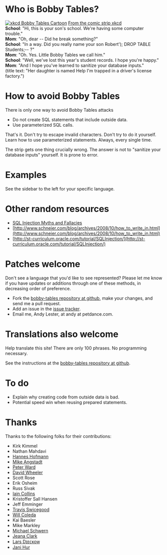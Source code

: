 Who is Bobby Tables?
====================

<p>
<a href="http://xkcd.com/327/"><img src="img/xkcd.png" alt="xkcd Bobby Tables Cartoon" /></a>  
<a href="http://xkcd.com/327/">From the comic strip xkcd</a><br />  
<b>School</b>: "Hi, this is your son's school. We're having some computer trouble."<br />  
<b>Mom</b>: "Oh, dear -- Did he break something?"<br />  
<b>School</b>: "In a way. Did you really name your son Robert'); DROP TABLE Students;-- ?"<br />  
<b>Mom</b>: "Oh. Yes. Little Bobby Tables we call him."<br />  
<b>School</b>: "Well, we've lost this year's student records. I hope you're happy."<br />  
<b>Mom</b>: "And I hope you've learned to sanitize your database inputs."<br />  
(title text: "Her daughter is named Help I'm trapped in a driver's license factory.")  
</p>

How to avoid Bobby Tables
=========================

There is only one way to avoid Bobby Tables attacks

-   Do not create SQL statements that include outside data.
-   Use parameterized SQL calls.

That's it. Don't try to escape invalid characters. Don't try to do it yourself. Learn how to use parameterized statements. Always, every single time.

The strip gets one thing crucially wrong. The answer is not to "sanitize your database inputs" yourself. It is prone to error.

Examples
========

See the sidebar to the left for your specific language.

Other random resources
======================

-   [SQL Injection Myths and Fallacies](http://www.slideshare.net/billkarwin/sql-injection-myths-and-fallacies)
-   [http://www.schneier.com/blog/archives/2008/10/how_to_write_in.html](http://www.schneier.com/blog/archives/2008/10/how_to_write_in.html)
-   [http://st-curriculum.oracle.com/tutorial/SQLInjection/](http://st-curriculum.oracle.com/tutorial/SQLInjection/)

Patches welcome
===============

Don't see a language that you'd like to see represented? Please let me know if you have updates or additions through one of these methods, in decreasing order of preference.

-   Fork the [bobby-tables repository at github](http://github.com/petdance/bobby-tables), make your changes, and send me a pull request.
-   Add an issue in the [issue tracker](http://github.com/petdance/bobby-tables/issues).
-   Email me, Andy Lester, at andy at petdance.com.

Translations also welcome
=========================

Help translate this site! There are only 100 phrases. No programming necessary.

See the instructions at the [bobby-tables repository at github](http://github.com/petdance/bobby-tables#readme).

To do
=====

-   Explain why creating code from outside data is bad.
-   Potential speed win when reusing prepared statements.

Thanks
======

Thanks to the following folks for their contributions:

-   Kirk Kimmel
-   Nathan Mahdavi
-   [Hannes Hofmann](http://www5.informatik.uni-erlangen.de/en/our-team/hofmann-hannes)
-   [Mike Angstadt](http://www.mangst.com)
-   [Peter Ward](http://identi.ca/flowblok/)
-   [David Wheeler](http://justatheory.com)
-   Scott Rose
-   Erik Osheim
-   Russ Sivak
-   [Iain Collins](http://iaincollins.com)
-   Kristoffer Sall Hansen
-   Jeff Emminger
-   [Travis Swicegood](http://www.travisswicegood.com/)
-   [Will Coleda](http://www.coleda.com/users/coke/)
-   Kai Baesler
-   Mike Markley
-   [Michael Schwern](http://schwern.dreamhosters.com/)
-   [Jeana Clark](http://jeanaclark.org/)
-   [Lars Dɪᴇᴄᴋᴏᴡ](http://search.cpan.org/~daxim/)
-   [Jani Hur](http://www.jani-hur.net)
